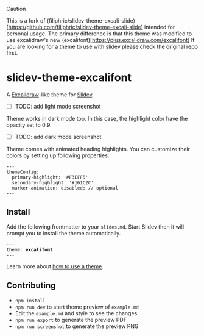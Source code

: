 > [!CAUTION]
> This is a fork of (filiphric/slidev-theme-excali-slide)[https://github.com/filiphric/slidev-theme-excali-slide] intended for personal usage.
> The primary difference is that this theme was modified to use excalidraw's new (excalifont)[https://plus.excalidraw.com/excalifont]
> If you are looking for a theme to use with slidev please check the original repo first.

# slidev-theme-excalifont

A [Excalidraw](https://excalidraw.com/)-like theme for [Slidev](https://github.com/slidevjs/slidev).

- [ ] TODO: add light mode screenshot

Theme works in dark mode too. In this case, the highlight color have the opacity set to 0.9.

- [ ] TODO: add dark mode screenshot

Theme comes with animated heading highlights. You can customize their colors by setting up following properties:

<pre><code>---
themeConfig:
  primary-highlight: '#F3EFF5'
  secondary-highlight: '#161C2C'
  marker-animation: disabled; // optional
---</code></pre>

## Install

Add the following frontmatter to your `slides.md`. Start Slidev then it will prompt you to install the theme automatically.

<pre><code>---
theme: <b>excalifont</b>
---</code></pre>

Learn more about [how to use a theme](https://sli.dev/guide/theme-addon#use-theme).

## Contributing

- `npm install`
- `npm run dev` to start theme preview of `example.md`
- Edit the `example.md` and style to see the changes
- `npm run export` to generate the preview PDF
- `npm run screenshot` to generate the preview PNG
